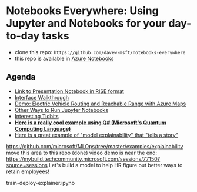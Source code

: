# Notebooks Everywhere:  Using Jupyter and Notebooks for your day-to-day tasks

* clone this repo:  `https://github.com/davew-msft/notebooks-everywhere`
* this repo is available in [Azure Notebooks](https://notebooks.azure.com/davew/projects/notebooks-everywhere)

## Agenda 

* [Link to Presentation Notebook in RISE format](00_presentation.ipynb)
* [Interface Walkthrough](01_interface.ipynb)
* [Demo: Electric Vehicle Routing and Reachable Range with Azure Maps](02_ElectricVehicle.ipynb)
* [Other Ways to Run Jupyter Notebooks](03_InstallationOptions.ipynb)
* [Interesting Tidbits](04_tidbits.ipynb)
* [**Here is a really cool example using Q# (Microsoft's Quantum Computing Language)**](q-sharp/README.md)
* [Here is a great example of "model explainability" that "tells a story"](model_explainability/readme.md)

https://github.com/microsoft/MLOps/tree/master/examples/explainability
move this area to this repo (done)
video demo is near the end:  https://mybuild.techcommunity.microsoft.com/sessions/77150?source=sessions
Let's build a model to help HR figure out better ways to retain employees!

train-deploy-explainer.ipynb










